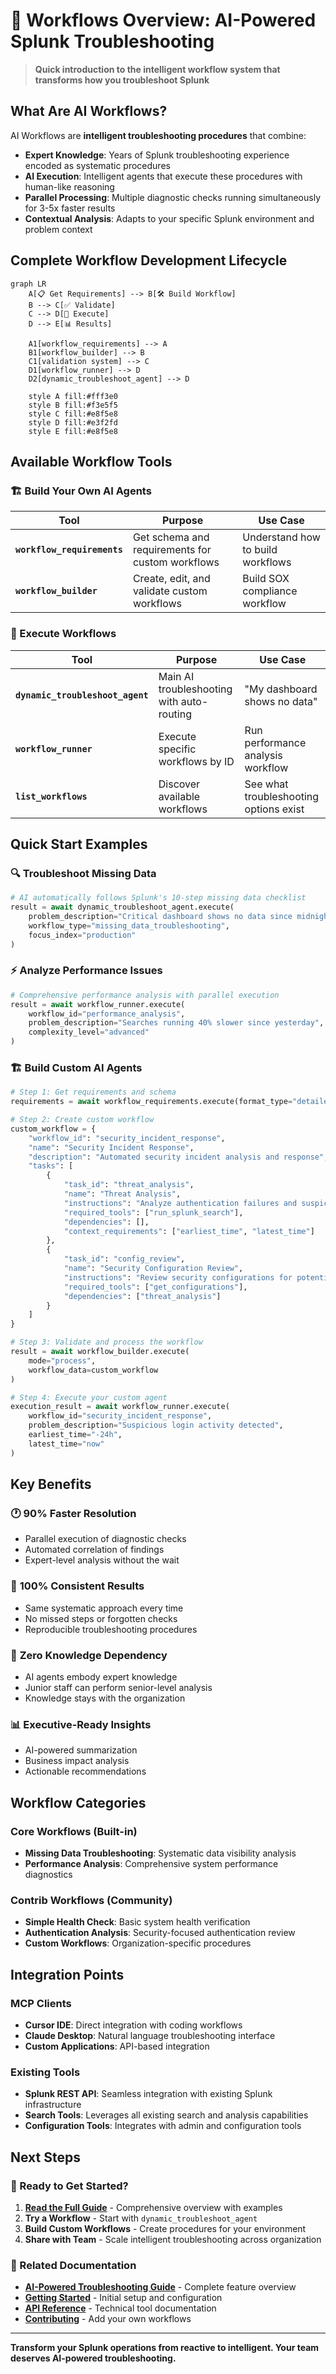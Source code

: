 # 🤖 Workflows Overview: AI-Powered Splunk Troubleshooting

> **Quick introduction to the intelligent workflow system that transforms how you troubleshoot Splunk**

## What Are AI Workflows?

AI Workflows are **intelligent troubleshooting procedures** that combine:
- **Expert Knowledge**: Years of Splunk troubleshooting experience encoded as systematic procedures
- **AI Execution**: Intelligent agents that execute these procedures with human-like reasoning
- **Parallel Processing**: Multiple diagnostic checks running simultaneously for 3-5x faster results
- **Contextual Analysis**: Adapts to your specific Splunk environment and problem context

## Complete Workflow Development Lifecycle

```mermaid
graph LR
    A[📋 Get Requirements] --> B[🛠️ Build Workflow] 
    B --> C[✅ Validate] 
    C --> D[🚀 Execute]
    D --> E[📊 Results]
    
    A1[workflow_requirements] --> A
    B1[workflow_builder] --> B
    C1[validation system] --> C
    D1[workflow_runner] --> D
    D2[dynamic_troubleshoot_agent] --> D
    
    style A fill:#fff3e0
    style B fill:#f3e5f5
    style C fill:#e8f5e8
    style D fill:#e3f2fd
    style E fill:#e8f5e8
```

## Available Workflow Tools

### **🏗️ Build Your Own AI Agents**
| Tool | Purpose | Use Case |
|------|---------|----------|
| **`workflow_requirements`** | Get schema and requirements for custom workflows | Understand how to build workflows |
| **`workflow_builder`** | Create, edit, and validate custom workflows | Build SOX compliance workflow |

### **🚀 Execute Workflows**
| Tool | Purpose | Use Case |
|------|---------|----------|
| **`dynamic_troubleshoot_agent`** | Main AI troubleshooting with auto-routing | "My dashboard shows no data" |
| **`workflow_runner`** | Execute specific workflows by ID | Run performance analysis workflow |
| **`list_workflows`** | Discover available workflows | See what troubleshooting options exist |

## Quick Start Examples

### 🔍 **Troubleshoot Missing Data**
```python
# AI automatically follows Splunk's 10-step missing data checklist
result = await dynamic_troubleshoot_agent.execute(
    problem_description="Critical dashboard shows no data since midnight",
    workflow_type="missing_data_troubleshooting",
    focus_index="production"
)
```

### ⚡ **Analyze Performance Issues**
```python
# Comprehensive performance analysis with parallel execution
result = await workflow_runner.execute(
    workflow_id="performance_analysis",
    problem_description="Searches running 40% slower since yesterday",
    complexity_level="advanced"
)
```

### 🏗️ **Build Custom AI Agents**
```python
# Step 1: Get requirements and schema
requirements = await workflow_requirements.execute(format_type="detailed")

# Step 2: Create custom workflow
custom_workflow = {
    "workflow_id": "security_incident_response",
    "name": "Security Incident Response",
    "description": "Automated security incident analysis and response",
    "tasks": [
        {
            "task_id": "threat_analysis",
            "name": "Threat Analysis",
            "instructions": "Analyze authentication failures and suspicious activities using: index=security earliest={earliest_time} latest={latest_time} | stats count by user, src_ip | where count > 10",
            "required_tools": ["run_splunk_search"],
            "dependencies": [],
            "context_requirements": ["earliest_time", "latest_time"]
        },
        {
            "task_id": "config_review",
            "name": "Security Configuration Review",
            "instructions": "Review security configurations for potential issues",
            "required_tools": ["get_configurations"],
            "dependencies": ["threat_analysis"]
        }
    ]
}

# Step 3: Validate and process the workflow
result = await workflow_builder.execute(
    mode="process",
    workflow_data=custom_workflow
)

# Step 4: Execute your custom agent
execution_result = await workflow_runner.execute(
    workflow_id="security_incident_response",
    problem_description="Suspicious login activity detected",
    earliest_time="-24h",
    latest_time="now"
)
```

## Key Benefits

### 🕐 **90% Faster Resolution**
- Parallel execution of diagnostic checks
- Automated correlation of findings
- Expert-level analysis without the wait

### 🎯 **100% Consistent Results**
- Same systematic approach every time
- No missed steps or forgotten checks
- Reproducible troubleshooting procedures

### 🧠 **Zero Knowledge Dependency**
- AI agents embody expert knowledge
- Junior staff can perform senior-level analysis
- Knowledge stays with the organization

### 📊 **Executive-Ready Insights**
- AI-powered summarization
- Business impact analysis
- Actionable recommendations

## Workflow Categories

### **Core Workflows** (Built-in)
- **Missing Data Troubleshooting**: Systematic data visibility analysis
- **Performance Analysis**: Comprehensive system performance diagnostics

### **Contrib Workflows** (Community)
- **Simple Health Check**: Basic system health verification
- **Authentication Analysis**: Security-focused authentication review
- **Custom Workflows**: Organization-specific procedures

## Integration Points

### **MCP Clients**
- **Cursor IDE**: Direct integration with coding workflows
- **Claude Desktop**: Natural language troubleshooting interface
- **Custom Applications**: API-based integration

### **Existing Tools**
- **Splunk REST API**: Seamless integration with existing Splunk infrastructure
- **Search Tools**: Leverages all existing search and analysis capabilities
- **Configuration Tools**: Integrates with admin and configuration tools

## Next Steps

### **🚀 Ready to Get Started?**
1. **[Read the Full Guide](agents-as-tools-readme.md)** - Comprehensive overview with examples
2. **Try a Workflow** - Start with `dynamic_troubleshoot_agent`
3. **Build Custom Workflows** - Create procedures for your environment
4. **Share with Team** - Scale intelligent troubleshooting across organization

### **🔗 Related Documentation**
- **[AI-Powered Troubleshooting Guide](agents-as-tools-readme.md)** - Complete feature overview
- **[Getting Started](getting-started/)** - Initial setup and configuration
- **[API Reference](api/)** - Technical tool documentation
- **[Contributing](community/contributing.md)** - Add your own workflows

---

**Transform your Splunk operations from reactive to intelligent. Your team deserves AI-powered troubleshooting.** 